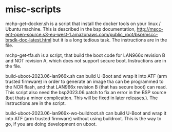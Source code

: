 # misc-scripts
mchp-get-docker.sh is a script that install the docker tools on your linux / Ubuntu machine. This is described in the bsp documentation, http://mscc-ent-open-source.s3-eu-west-1.amazonaws.com/public_root/bsp/mscc-brsdk-doc-latest.html but it is a long tedious task. The instructions are in the file.

mchp-get-tfa.sh is a script, that build the boot code for LAN966x revision B and NOT revision A, which does not support secure boot. Instructions are in the file.

build-uboot-2023.06-lan966x.sh can build U-Boot and wrap it into ATF (arm trusted firmware) in order to generate an image tha can be programmed to the NOR flash, and that LAN966x revision B (that has secure boot) can read. This script also need the bsp2023.06.patch to fix an error in the BSP source (but thats a minor complication. This will be fixed in later releases.). The instructions are in the script.

build-uboot-2023.06-lan966x-wo-buildroot.sh can build U-Boot and wrap it into ATF (arm trusted firmware) without using buildroot. This is the way to go, if you are doing development on uboot.
